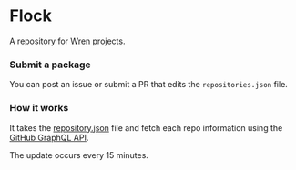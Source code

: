# Flock

A repository for [Wren](https://github.com/wren-lang/wren) projects.

### Submit a package

You can post an issue or submit a PR that edits the `repositories.json` file.

### How it works

It takes the [repository.json](https://github.com/ubermanu/flock/blob/main/repositories.json) file and fetch each repo information using the [GitHub GraphQL API](https://github.com/octokit/graphql.js).

The update occurs every 15 minutes.

